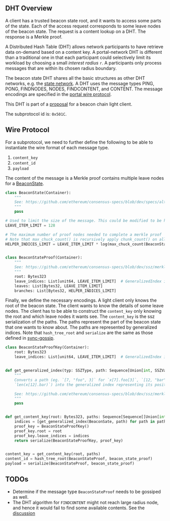 ## DHT Overview
A client has a trusted beacon state root, and it wants to access some parts of the state. Each of the access request corresponds to some leave nodes of the beacon state. The request is a content lookup on a DHT. The response is a Merkle proof. 

A Distributed Hash Table (DHT) allows network participants to have retrieve data on-demand based on a content key. A portal-network DHT is different than a traditional one in that each participant could selectively limit its workload by choosing a small <em>interest radius</em> `r`. A participants only process messages that are within its chosen radius boundary.

The beacon state DHT shares all the basic structures as other DHT networks, e.g. the [state network](state-network.md). A DHT uses the message types PING, PONG, FINDNODES, NODES, FINDCONTENT, and CONTENT. The message encodings are specified in the [portal wire protocol](../portal-wire-protocol.md).

This DHT is part of a [proposal](https://ethresear.ch/t/a-beacon-chain-light-client-proposal/11064) for a beacon chain light client.

The subprotocol id is: `0x501C`.


## Wire Protocol
For a subprotocol, we need to further define the following to be able to instantiate the wire format of each message type.
1. `content_key`
1. `content_id` 
1. `payload`

The content of the message is a Merkle proof contains multiple leave nodes for a [BeaconState](https://github.com/ethereum/consensus-specs/blob/dev/specs/altair/beacon-chain.md#beaconstate).

```python
class BeaconState(Container):
    """
    See: https://github.com/ethereum/consensus-specs/blob/dev/specs/altair/beacon-chain.md#beaconstate
    """
    pass

# Used to limit the size of the message. This could be modified to be higher if needed.
LEAVE_ITEM_LIMIT = 128

# The maximum number of proof nodes needed to complete a merkle proof
# Note that max_chuck_count() is recursively apply chunk_count() on all possible paths of the BeaconState.
HELPER_INDICES_LIMIT = LEAVE_ITEM_LIMIT * log(max_chuck_count(BeaconState))  


class BeaconStateProof(Container):
    """
    See: https://github.com/ethereum/consensus-specs/blob/dev/ssz/merkle-proofs.md#merkle-multiproofs
    """
    root: Bytes323
    leave_indices: List[unit64, LEAVE_ITEM_LIMIT]  # GeneralizedIndex is represented by unit64
    leaves: List[Bytes32, LEAVE_ITEM_LIMIT]
    branches: List[Bytes32, HELPER_INDICES_LIMIT]
```

Finally, we define the necessary encodings. A light client only knows the root of the beacon state. The client wants to know the details of some leave nodes. The client has to be able to construct the `content_key` only knowing the root and which leave nodes it wants see. The `content_key` is the ssz serialization of the paths. The paths represent the part of the beacon state that one wants to know about. The paths are represented by generalized indices. Note that `hash_tree_root` and `serialize` are the same as those defined in [sync-gossip](sync-gossip.md). 

```python
class BeaconStateProofKey(Container):
    root: Bytes323
    leave_indices: List[unit64, LEAVE_ITEM_LIMIT]  # GeneralizedIndex is represented by unit64


def get_generalized_index(typ: SSZType, path: Sequence[Union[int, SSZVariableName]]) -> GeneralizedIndex:
    """
    Converts a path (eg. `[7, "foo", 3]` for `x[7].foo[3]`, `[12, "bar", "__len__"]` for
    `len(x[12].bar)`) into the generalized index representing its position in the Merkle tree.

    See: https://github.com/ethereum/consensus-specs/blob/dev/ssz/merkle-proofs.md#ssz-object-to-index
    """
    pass


def get_content_key(root: Bytes323, paths: Sequence[Sequence[[Union[int, SSZVariableName]]]) -> bytes:
    indices = [get_generalized_index(BeaconSate, path) for path in paths]
    proof_key = BeaconStateProofKey()
    proof_key.root = root
    proof_key.leave_indices = indices
    return serialize(BeaconStateProofKey, proof_key)


content_key = get_content_key(root, paths)
content_id = hash_tree_root(BeaconStateProof, beacon_state_proof)
payload = serialize(BeaconStateProof, beacon_state_proof)
```


## TODOs
- Determine if the message type `BeaconStateProof` needs to be gossiped as well.
- The DHT algorithm for `FINDCONTENT` might not reach large radius node, and hence it would fail to find some available contents. See the [discussion](https://github.com/ethereum/portal-network-specs/issues/91)


